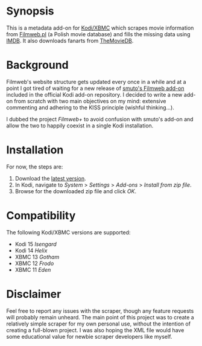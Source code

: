 Synopsis
========

This is a metadata add-on for [Kodi/XBMC](http://kodi.tv/) which scrapes movie information from [Filmweb.pl](http://www.filmweb.pl/) (a Polish movie database) and fills the missing data using [IMDB](http://www.imdb.com/). It also downloads fanarts from [TheMovieDB](http://www.themoviedb.org/).

Background
==========

Filmweb's website structure gets updated every once in a while and at a point I got tired of waiting for a new release of [smuto's Filmweb add-on](http://kodi.wiki/view/Add-on:Filmweb) included in the official Kodi add-on repository. I decided to write a new add-on from scratch with two main objectives on my mind: extensive commenting and adhering to the KISS principle (wishful thinking...).

I dubbed the project *Filmweb+* to avoid confusion with smuto's add-on and allow the two to happily coexist in a single Kodi installation.

Installation
============

For now, the steps are:

1. Download the [latest version](https://github.com/kempniu/metadata.movies.filmwebplus/archive/master.zip).
2. In Kodi, navigate to *System* > *Settings* > *Add-ons* > *Install from zip file*.
3. Browse for the downloaded zip file and click *OK*.

Compatibility
=============

The following Kodi/XBMC versions are supported:

* Kodi 15 *Isengard*
* Kodi 14 *Helix*
* XBMC 13 *Gotham*
* XBMC 12 *Frodo*
* XBMC 11 *Eden*

Disclaimer
==========

Feel free to report any issues with the scraper, though any feature requests will probably remain unheard. The main point of this project was to create a relatively simple scraper for my own personal use, without the intention of creating a full-blown project. I was also hoping the XML file would have some educational value for newbie scraper developers like myself.
